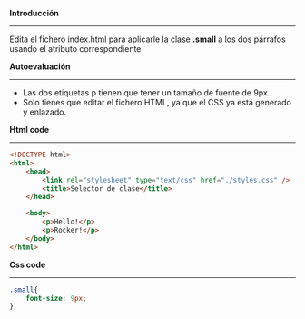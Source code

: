 **Introducción**

---

Edita el fichero index.html para aplicarle la clase **.small** a los dos párrafos usando el atributo correspondiente

**Autoevaluación**

---

- Las dos etiquetas p tienen que tener un tamaño de fuente de 9px.
- Solo tienes que editar el fichero HTML, ya que el CSS ya está generado y enlazado.

**Html code**

---

```html
<!DOCTYPE html>
<html>
	<head>
		<link rel="stylesheet" type="text/css" href="./styles.css" />
		<title>Selector de clase</title>
	</head>

	<body>
		<p>Hello!</p>
		<p>Rocker!</p>
	</body>
</html>
```

**Css code**

---

```css
.small{
    font-size: 9px;
}
```